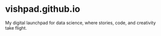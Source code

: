 # vishpad.github.io
My digital launchpad for data science, where stories, code, and creativity take flight.

